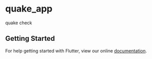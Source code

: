 # quake_app

quake check

## Getting Started

For help getting started with Flutter, view our online
[documentation](https://flutter.io/).

